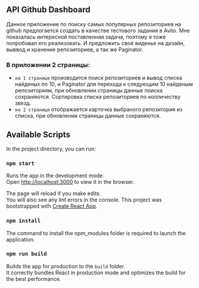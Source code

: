 ## API Github Dashboard
Данное приложение по поиску самых популярных репозиториев на github предлогается создать в качестве тестового задания в Avito.
Мне показалась интересной поставленная задача, поэтому я тоже попробовал его реализовать. И предложить своё виденье на дизайн, выввод и хранение репозиториев, а так же Paginator.
### В приложении 2 страницы:
* `на 1 странице` производится поиск репозиториев и вывод списка найденых по 10, и Paginator для перехода к следующим 10 найденым репозиториям, при обновлении страницы данные поиска сохраняются. Сортировка списка репозиториев по колличеству звезд.
* `на 2 странице` отображается карточка выбраного репозитория из списка, при обновлении страницы данные сохраняются.

## Available Scripts

In the project directory, you can run:

### `npm start`

Runs the app in the development mode.<br />
Open [http://localhost:3000](http://localhost:3000) to view it in the browser.

The page will reload if you make edits.<br />
You will also see any lint errors in the console.
This project was bootstrapped with [Create React App](https://github.com/facebook/create-react-app).


### `npm install`

The command to install the npm_modules folder is required to launch the application.

### `npm run build`

Builds the app for production to the `build` folder.<br />
It correctly bundles React in production mode and optimizes the build for the best performance.
